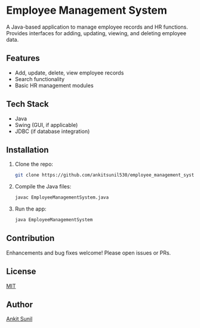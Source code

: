 # Employee Management System

A Java-based application to manage employee records and HR functions. Provides interfaces for adding, updating, viewing, and deleting employee data.

## Features
- Add, update, delete, view employee records
- Search functionality
- Basic HR management modules

## Tech Stack
- Java
- Swing (GUI, if applicable)
- JDBC (if database integration)

## Installation

1. Clone the repo:
   ```bash
   git clone https://github.com/ankitsunil530/employee_management_system.git
   ```
2. Compile the Java files:
   ```bash
   javac EmployeeManagementSystem.java
   ```
3. Run the app:
   ```bash
   java EmployeeManagementSystem
   ```

## Contribution
Enhancements and bug fixes welcome! Please open issues or PRs.

## License
[MIT](LICENSE)

## Author
[Ankit Sunil](https://github.com/ankitsunil530)